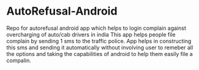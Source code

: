 AutoRefusal-Android
===================

Repo for autorefusal android app which helps to login complain against overcharging of auto/cab drivers in india
This app helps people file complain by sending 1 sms to the traffic police. App helps in constructing this sms
and sending it automatically without involving user to remeber all the options and taking the capabilities of android
to help them easily file a compalin. 